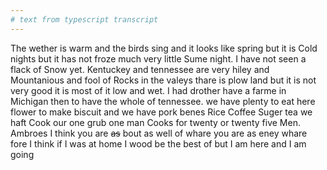 ```yaml
---
# text from typescript transcript
---
```

The wether is warm and the birds sing and it looks like spring but it is Cold nights but it has not froze much very little Sume night. I have not seen a flack of Snow yet. Kentuckey and tennessee are very hiley and Mountanious and fool of Rocks in the valeys thare is plow land but it is not very good it is most of it low and wet. I had drother have a farme in Michigan then to have the whole of tennessee. we have plenty to eat here flower to make biscuit and we have pork benes Rice Coffee Suger tea we haft Cook our one grub one man Cooks for twenty or twenty five Men. Ambroes I think you are ~~as~~ bout as well of whare you are as eney whare fore I think if I was at home I wood be the best of but I am here and I am going